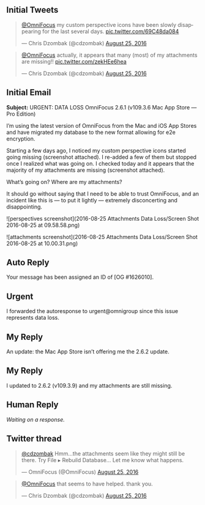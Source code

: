 ## Initial Tweets

<blockquote class="twitter-tweet" data-lang="en"><p lang="en" dir="ltr"><a href="https://twitter.com/OmniFocus">@OmniFocus</a> my custom perspective icons have been slowly disappearing for the last several days. <a href="https://t.co/69C48da084">pic.twitter.com/69C48da084</a></p>&mdash; Chris Dzombak (@cdzombak) <a href="https://twitter.com/cdzombak/status/768810053235122176">August 25, 2016</a></blockquote> <script async src="//platform.twitter.com/widgets.js" charset="utf-8"></script>

<blockquote class="twitter-tweet" data-conversation="none" data-lang="en"><p lang="en" dir="ltr"><a href="https://twitter.com/OmniFocus">@OmniFocus</a> actually, it appears that many (most) of my attachments are missing!! <a href="https://t.co/zekHEe6hea">pic.twitter.com/zekHEe6hea</a></p>&mdash; Chris Dzombak (@cdzombak) <a href="https://twitter.com/cdzombak/status/768810387881889793">August 25, 2016</a></blockquote> <script async src="//platform.twitter.com/widgets.js" charset="utf-8"></script>

## Initial Email

**Subject:** URGENT: DATA LOSS OmniFocus 2.6.1 (v109.3.6 Mac App Store — Pro Edition)

I’m using the latest version of OmniFocus from the Mac and iOS App Stores and have migrated my database to the new format allowing for e2e encryption.

Starting a few days ago, I noticed my custom perspective icons started going missing (screenshot attached). I re-added a few of them but stopped once I realized what was going on. I checked today and it appears that the majority of my attachments are missing (screenshot attached).

What’s going on? Where are my attachments?

It should go without saying that I need to be able to trust OmniFocus, and an incident like this is — to put it lightly — extremely disconcerting and disappointing.

![perspectives screenshot](2016-08-25 Attachments Data Loss/Screen Shot 2016-08-25 at 09.58.58.png)

![attachments screenshot](2016-08-25 Attachments Data Loss/Screen Shot 2016-08-25 at 10.00.31.png)

## Auto Reply

Your message has been assigned an ID of [OG #1626010].

## Urgent

I forwarded the autoresponse to urgent@omnigroup since this issue represents data loss.

## My Reply

An update: the Mac App Store isn’t offering me the 2.6.2 update.

## My Reply

I updated to 2.6.2 (v109.3.9) and my attachments are still missing.

## Human Reply

_Waiting on a response._

## Twitter thread

<blockquote class="twitter-tweet" data-conversation="none" data-lang="en"><p lang="en" dir="ltr"><a href="https://twitter.com/cdzombak">@cdzombak</a> Hmm…the attachments seem like they might still be there. Try File ▸ Rebuild Database… Let me know what happens.</p>&mdash; OmniFocus (@OmniFocus) <a href="https://twitter.com/OmniFocus/status/768845269236457472">August 25, 2016</a></blockquote> <script async src="//platform.twitter.com/widgets.js" charset="utf-8"></script>

<blockquote class="twitter-tweet" data-conversation="none" data-lang="en"><p lang="en" dir="ltr"><a href="https://twitter.com/OmniFocus">@OmniFocus</a> that seems to have helped. thank you.</p>&mdash; Chris Dzombak (@cdzombak) <a href="https://twitter.com/cdzombak/status/768845901657878528">August 25, 2016</a></blockquote> <script async src="//platform.twitter.com/widgets.js" charset="utf-8"></script>
